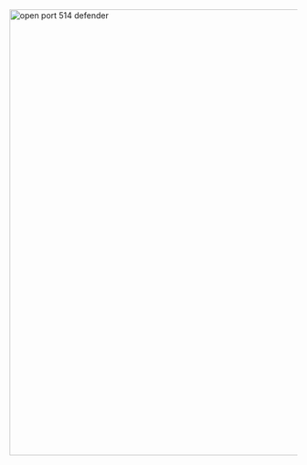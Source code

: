 
<img width="1043" height="781" alt="open port 514 defender" src="https://github.com/user-attachments/assets/5ea5a0ac-d608-4861-9894-94f600776aba" />

